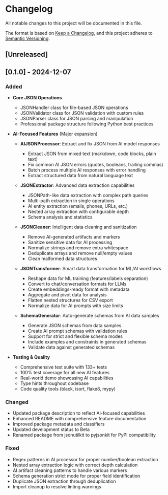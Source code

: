 # Changelog

All notable changes to this project will be documented in this file.

The format is based on [Keep a Changelog](https://keepachangelog.com/en/1.0.0/),
and this project adheres to [Semantic Versioning](https://semver.org/spec/v2.0.0.html).

## [Unreleased]

## [0.1.0] - 2024-12-07

### Added
- **Core JSON Operations**
  - JSONHandler class for file-based JSON operations
  - JSONValidator class for JSON validation with custom rules
  - JSONParser class for JSON parsing and manipulation
  - Professional package structure following Python best practices

- **AI-Focused Features** (Major expansion)
  - **AIJSONProcessor**: Extract and fix JSON from AI model responses
    - Extract JSON from mixed text (markdown, code blocks, plain text)
    - Fix common AI JSON errors (quotes, booleans, trailing commas)
    - Batch process multiple AI responses with error handling
    - Extract structured data from natural language text

  - **JSONExtractor**: Advanced data extraction capabilities
    - JSONPath-like data extraction with complex path queries
    - Multi-path extraction in single operations
    - AI entity extraction (emails, phones, URLs, etc.)
    - Nested array extraction with configurable depth
    - Schema analysis and statistics

  - **JSONCleaner**: Intelligent data cleaning and sanitization
    - Remove AI-generated artifacts and markers
    - Sanitize sensitive data for AI processing
    - Normalize strings and remove extra whitespace
    - Deduplicate arrays and remove null/empty values
    - Clean malformed data structures

  - **JSONTransformer**: Smart data transformation for ML/AI workflows
    - Reshape data for ML training (features/labels separation)
    - Convert to chat/conversation formats for LLMs
    - Create embeddings-ready format with metadata
    - Aggregate and pivot data for analysis
    - Flatten nested structures for CSV export
    - Normalize data for AI prompts with size limits

  - **SchemaGenerator**: Auto-generate schemas from AI data samples
    - Generate JSON schemas from data samples
    - Create AI prompt schemas with validation rules
    - Support for strict and flexible schema modes
    - Include examples and constraints in generated schemas
    - Validate data against generated schemas

- **Testing & Quality**
  - Comprehensive test suite with 133+ tests
  - 100% test coverage for all new AI features
  - Real-world demo showcasing AI capabilities
  - Type hints throughout codebase
  - Code quality tools (black, isort, flake8, mypy)

### Changed
- Updated package description to reflect AI-focused capabilities
- Enhanced README with comprehensive feature documentation
- Improved package metadata and classifiers
- Updated development status to Beta
- Renamed package from jsonutilkit to pyjsonkit for PyPI compatibility

### Fixed
- Regex patterns in AI processor for proper number/boolean extraction
- Nested array extraction logic with correct depth calculation
- AI artifact cleaning patterns to handle various markers
- Schema generation strict mode for proper field identification
- Duplicate JSON extraction through deduplication
- Import cleanup to resolve linting warnings
